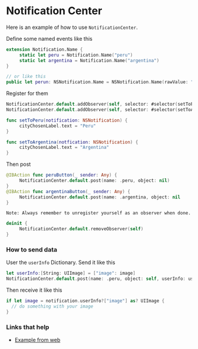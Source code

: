 # Notification Center

Here is an example of how to use `NotificationCenter`. 

Define some named events like this

```swift
extension Notification.Name {
     static let peru = Notification.Name("peru")
     static let argentina = Notification.Name("argentina")
}

// or like this
public let perun: NSNotification.Name = NSNotification.Name(rawValue: "peru")
```

Register for them

```swift
NotificationCenter.default.addObserver(self, selector: #selector(setToPeru(notification:)), name: .peru, object: nil)
NotificationCenter.default.addObserver(self, selector: #selector(setToArgentina(notfication:)), name: .argentina, object: nil)

func setToPeru(notification: NSNotification) {
     cityChosenLabel.text = "Peru"
}

func setToArgentina(notfication: NSNotification) {
     cityChosenLabel.text = "Argentina"
}
```

Then post

```swift
@IBAction func peruButton(_ sender: Any) {
     NotificationCenter.default.post(name: .peru, object: nil)
}
@IBAction func argentinaButton(_ sender: Any) {
     NotificationCenter.default.post(name: .argentina, object: nil
}
```

	Note: Always remember to unregister yourself as an observer when done.
	
```swift
deinit {
     NotificationCenter.default.removeObserver(self)
}
```

### How to send data

User the `userInfo` Dictionary. Send it like this

```swift
let userInfo:[String: UIImage] = ["image": image]
NotificationCenter.default.post(name: .peru, object: self, userInfo: userInfo)
```

Then receive it like this

```swift
if let image = notification.userInfo?["image"] as? UIImage {
  // do something with your image   
}
```

### Links that help
* [Example from web](https://medium.com/@JoyceMatos/using-nsnotificationcenter-in-swift-eb70cf0b60fc)

